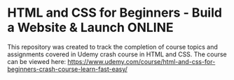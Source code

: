 # HTML and CSS for Beginners - Build a Website & Launch ONLINE
This repository was created to track the completion of course topics and assignments covered in Udemy crash course in HTML and CSS. The course can be viewed here: https://www.udemy.com/course/html-and-css-for-beginners-crash-course-learn-fast-easy/
